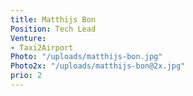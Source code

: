 ```yaml
---
title: Matthijs Bon
Position: Tech Lead
Venture:
- Taxi2Airport
Photo: "/uploads/matthijs-bon.jpg"
Photo2x: "/uploads/matthijs-bon@2x.jpg"
prio: 2
---
```


